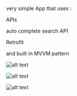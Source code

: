 very simple App that uses :


APIs

auto complete search API

Retrofit

and built in MVVM pattern 







![alt text](https://imgur.com/KoFFBlA.png)


![alt text](https://imgur.com/0wOwuLH.png)



![alt text](https://imgur.com/4SpsGgp.png)





  
